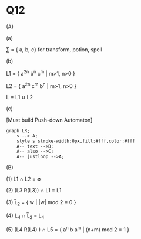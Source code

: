 Q12
==
(A)

(a)

&sum; = { a, b, c} for  transform, potion, spell

(b)

L1 = { a<sup>2n</sup> b<sup>n</sup> c<sup>m</sup> | m>1, n>0 }

L2 = { a<sup>2n</sup> c<sup>m</sup> b<sup>n</sup> | m>1, n>0 }

L = L1 &cup; L2  

(c)

[Must build Push-down Automaton]
```mermaid
graph LR;
    s --> A;
    style s stroke-width:0px,fill:#fff,color:#fff
    A-- text -->B;
    A-- also -->C;
    A-- justloop -->A;
```

(B)

(1)  L1 &cap; L2 = &empty;

(2)  (L3 R(L3)) &cap; L1 = L1

(3)   L&#x305;<sub>2</sub> = { w |  |w| mod 2 = 0 }

(4)  L<sub>4</sub> &cap; L&#x305;<sub>2</sub> = L<sub>4</sub>

(5)  (L4 R(L4) ) &cap; L5 = { a<sup>n</sup> b a<sup>m</sup> | (n+m) mod 2 = 1 }
